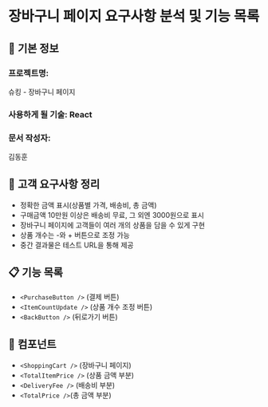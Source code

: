 # 장바구니 페이지 요구사항 분석 및 기능 목록

## 📌 기본 정보
### 프로젝트명: 
슈킹 - 장바구니 페이지

### 사용하게 될 기술: React

### 문서 작성자: 
김동훈

## 📝 고객 요구사항 정리
- 정확한 금액 표시(상품별 가격, 배송비, 총 금액)
- 구매금액 10만원 이상은 배송비 무료, 그 외엔 3000원으로 표시
- 장바구니 페이지에 고객들이 여러 개의 상품을 담을 수 있게 구현
- 상품 개수는 -와 + 버튼으로 조정 가능
- 중간 결과물은 테스트 URL을 통해 제공

## 📋 기능 목록
- `<PurchaseButton />` (결제 버튼)
- `<ItemCountUpdate />` (상품 개수 조정 버튼)
- `<BackButton />` (뒤로가기 버튼)

## 📄 컴포넌트
- `<ShoppingCart />` (장바구니 페이지)
- `<TotalItemPrice />` (상품 금액 부분)
- `<DeliveryFee />` (배송비 부분)
- `<TotalPrice />`(총 금액 부분)
